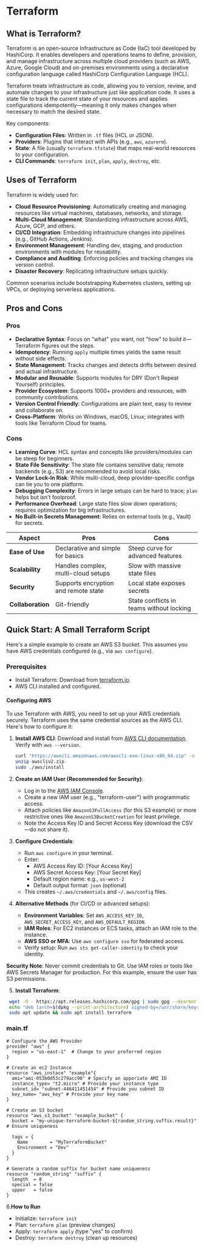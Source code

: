 # Terraform

## What is Terraform?

Terraform is an open-source Infrastructure as Code (IaC) tool developed by HashiCorp. It enables developers and operations teams to define, provision, and manage infrastructure across multiple cloud providers (such as AWS, Azure, Google Cloud) and on-premises environments using a declarative configuration language called HashiCorp Configuration Language (HCL). 

Terraform treats infrastructure as code, allowing you to version, review, and automate changes to your infrastructure just like application code. It uses a state file to track the current state of your resources and applies configurations idempotently—meaning it only makes changes when necessary to match the desired state.

Key components:
- **Configuration Files**: Written in `.tf` files (HCL or JSON).
- **Providers**: Plugins that interact with APIs (e.g., `aws`, `azurerm`).
- **State**: A file (usually `terraform.tfstate`) that maps real-world resources to your configuration.
- **CLI Commands**: `terraform init`, `plan`, `apply`, `destroy`, etc.

## Uses of Terraform

Terraform is widely used for:
- **Cloud Resource Provisioning**: Automatically creating and managing resources like virtual machines, databases, networks, and storage.
- **Multi-Cloud Management**: Standardizing infrastructure across AWS, Azure, GCP, and others.
- **CI/CD Integration**: Embedding infrastructure changes into pipelines (e.g., GitHub Actions, Jenkins).
- **Environment Management**: Handling dev, staging, and production environments with modules for reusability.
- **Compliance and Auditing**: Enforcing policies and tracking changes via version control.
- **Disaster Recovery**: Replicating infrastructure setups quickly.

Common scenarios include bootstrapping Kubernetes clusters, setting up VPCs, or deploying serverless applications.

## Pros and Cons

### Pros
- **Declarative Syntax**: Focus on "what" you want, not "how" to build it—Terraform figures out the steps.
- **Idempotency**: Running `apply` multiple times yields the same result without side effects.
- **State Management**: Tracks changes and detects drifts between desired and actual infrastructure.
- **Modular and Reusable**: Supports modules for DRY (Don't Repeat Yourself) principles.
- **Provider Ecosystem**: Supports 1000+ providers and resources, with community contributions.
- **Version Control Friendly**: Configurations are plain text, easy to review and collaborate on.
- **Cross-Platform**: Works on Windows, macOS, Linux; integrates with tools like Terraform Cloud for teams.

### Cons
- **Learning Curve**: HCL syntax and concepts like providers/modules can be steep for beginners.
- **State File Sensitivity**: The state file contains sensitive data; remote backends (e.g., S3) are recommended to avoid local risks.
- **Vendor Lock-In Risk**: While multi-cloud, deep provider-specific configs can tie you to one platform.
- **Debugging Complexity**: Errors in large setups can be hard to trace; `plan` helps but isn't foolproof.
- **Performance Overhead**: Large state files slow down operations; requires optimization for big infrastructures.
- **No Built-in Secrets Management**: Relies on external tools (e.g., Vault) for secrets.

| Aspect       | Pros                          | Cons                          |
|--------------|-------------------------------|-------------------------------|
| **Ease of Use** | Declarative and simple for basics | Steep curve for advanced features |
| **Scalability** | Handles complex, multi-cloud setups | Slow with massive state files |
| **Security** | Supports encryption and remote state | Local state exposes secrets |
| **Collaboration** | Git-friendly | State conflicts in teams without locking |

## Quick Start: A Small Terraform Script

Here's a simple example to create an AWS S3 bucket. This assumes you have AWS credentials configured (e.g., via `aws configure`).

### Prerequisites
- Install Terraform: Download from [terraform.io](https://www.terraform.io/downloads).
- AWS CLI installed and configured.

#### Configuring AWS
To use Terraform with AWS, you need to set up your AWS credentials securely. Terraform uses the same credential sources as the AWS CLI. Here's how to configure it:

1. **Install AWS CLI**: Download and install from [AWS CLI documentation](https://docs.aws.amazon.com/cli/latest/userguide/getting-started-install.html). Verify with `aws --version`.
   ```bash
   curl "https://awscli.amazonaws.com/awscli-exe-linux-x86_64.zip" -o "awscliv2.zip"
   unzip awscliv2.zip
   sudo ./aws/install

2. **Create an IAM User (Recommended for Security)**:
   - Log in to the [AWS IAM Console](https://console.aws.amazon.com/iam/).
   - Create a new IAM user (e.g., "terraform-user") with programmatic access.
   - Attach policies like `AmazonS3FullAccess` (for this S3 example) or more restrictive ones like `AmazonS3BucketCreation` for least privilege.
   - Note the Access Key ID and Secret Access Key (download the CSV—do not share it).

3. **Configure Credentials**:
   - Run `aws configure` in your terminal.
   - Enter:
     - AWS Access Key ID: [Your Access Key]
     - AWS Secret Access Key: [Your Secret Key]
     - Default region name: e.g., `us-west-2`
     - Default output format: `json` (optional)
   - This creates `~/.aws/credentials` and `~/.aws/config` files.

4. **Alternative Methods** (for CI/CD or advanced setups):
   - **Environment Variables**: Set `AWS_ACCESS_KEY_ID`, `AWS_SECRET_ACCESS_KEY`, and `AWS_DEFAULT_REGION`.
   - **IAM Roles**: For EC2 instances or ECS tasks, attach an IAM role to the instance.
   - **AWS SSO or MFA**: Use `aws configure sso` for federated access.
   - Verify setup: Run `aws sts get-caller-identity` to check your identity.

**Security Note**: Never commit credentials to Git. Use IAM roles or tools like AWS Secrets Manager for production. For this example, ensure the user has S3 permissions.

5. **Install Terraform**:
  ```bash
   wget -O - https://apt.releases.hashicorp.com/gpg | sudo gpg --dearmor -o /usr/share/keyrings/hashicorp-archive-keyring.gpg
   echo "deb [arch=$(dpkg --print-architecture) signed-by=/usr/share/keyrings/hashicorp-archive-keyring.gpg] https://apt.releases.hashicorp.com $(grep -oP '(?<=UBUNTU_CODENAME=).*' /etc/os-release || lsb_release -cs) main" | sudo tee    /etc/apt/sources.list.d/hashicorp.list
   sudo apt update && sudo apt install terraform
  
```

### main.tf
```hcl
# Configure the AWS Provider
provider "aws" {
  region = "us-east-1"  # Change to your preferred region
}

# Create an ec2 Instance
resource "aws_instace" "example"{
  ami="ami-053b0d53c279acc90" # Specify an apporiate AMI ID
  instance_type= "t2.micro" # Provide your instance type
  subnet_id= "subnet-446411451454" # Provide you subnet ID
  key_name= "aws_key" # Provide your key name
}

# Create an S3 bucket
resource "aws_s3_bucket" "example_bucket" {
  bucket = "my-unique-terraform-bucket-${random_string.suffix.result}"  # Ensure uniqueness

  tags = {
    Name        = "MyTerraformBucket"
    Environment = "Dev"
  }
}

# Generate a random suffix for bucket name uniqueness
resource "random_string" "suffix" {
  length  = 8
  special = false
  upper   = false
}
```
6.**How to Run**
  - Initialize: `terraform init`
  - Plan: `terraform plan` (preview changes)
  - Apply: `terraform apply` (type "yes" to confirm)
  - Destroy: `terraform destroy` (clean up resources)
